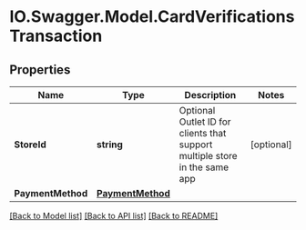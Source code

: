 # IO.Swagger.Model.CardVerificationsTransaction
## Properties

Name | Type | Description | Notes
------------ | ------------- | ------------- | -------------
**StoreId** | **string** | Optional Outlet ID for clients that support multiple store in the same app | [optional] 
**PaymentMethod** | [**PaymentMethod**](PaymentMethod.md) |  | 

[[Back to Model list]](../README.md#documentation-for-models) [[Back to API list]](../README.md#documentation-for-api-endpoints) [[Back to README]](../README.md)

